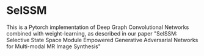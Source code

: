 # SelSSM
This is a Pytorch implementation of Deep Graph Convolutional Networks combined with weight-learning, as described in our paper "SelSSM: Selective State Space Module Empowered Generative Adversarial Networks for Multi-modal MR Image Synthesis"
